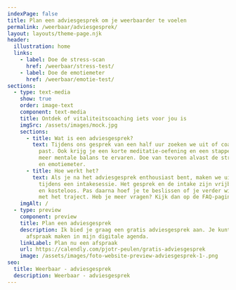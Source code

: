 ```yaml
---
indexPage: false
title: Plan een adviesgesprek om je weerbaarder te voelen
permalink: /weerbaar/adviesgesprek/
layout: layouts/theme-page.njk
header:
  illustration: home
  links:
    - label: Doe de stress-scan
      href: /weerbaar/stress-test/
    - label: Doe de emotiemeter
      href: /weerbaar/emotie-test/
sections:
  - type: text-media
    show: true
    order: image-text
    component: text-media
    title: Ontdek of vitaliteitscoaching iets voor jou is
    imgSrc: /assets/images/mock.jpg
    sections:
      - title: Wat is een adviesgesprek?
        text: Tijdens ons gesprek van een half uur zoeken we uit of coaching bij jou
          past. Ook krijg je een korte meditatie-oefening en een stappenplan om
          meer mentale balans te ervaren. Doe van tevoren alvast de stress-scan
          en emotiemeter.
      - title: Hoe werkt het?
        text: Als je na het adviesgesprek enthousiast bent, maken we uitgebreid kennis
          tijdens een intakesessie. Het gesprek en de intake zijn vrijblijvend
          en kosteloos. Pas daarna hoef je te beslissen of je verder wil gaan
          met het traject. Heb je meer vragen? Kijk dan op de FAQ-pagina.
    imgAlt: /
  - type: preview
    component: preview
    title: Plan een adviesgesprek
    description: Ik bied je graag een gratis adviesgesprek aan. Je kunt direct een
      afspraak maken in mijn digitale agenda.
    linkLabel: Plan nu een afspraak
    url: https://calendly.com/pjotr-peulen/gratis-adviesgesprek
    image: /assets/images/foto-website-preview-adviesgesprek-1-.png
seo:
  title: Weerbaar - adviesgesprek
  description: Weerbaar - adviesgesprek
---
```

